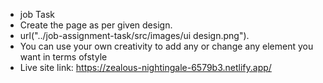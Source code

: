 * job Task
* Create the page as per given design.
* url("../job-assignment-task/src/images/ui design.png").
* You can use your own creativity to add any or change any element you want in terms ofstyle
* Live site link: https://zealous-nightingale-6579b3.netlify.app/